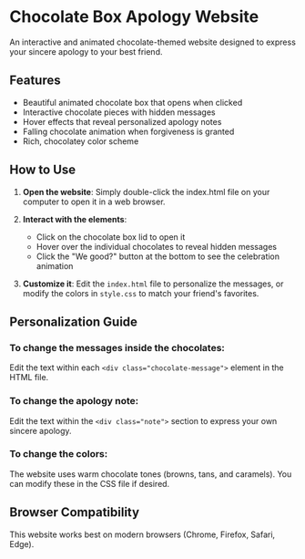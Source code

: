 # Chocolate Box Apology Website

An interactive and animated chocolate-themed website designed to express your sincere apology to your best friend.

## Features

- Beautiful animated chocolate box that opens when clicked
- Interactive chocolate pieces with hidden messages
- Hover effects that reveal personalized apology notes
- Falling chocolate animation when forgiveness is granted
- Rich, chocolatey color scheme

## How to Use

1. **Open the website**: Simply double-click the index.html file on your computer to open it in a web browser.

2. **Interact with the elements**: 
   - Click on the chocolate box lid to open it
   - Hover over the individual chocolates to reveal hidden messages
   - Click the "We good?" button at the bottom to see the celebration animation

3. **Customize it**: Edit the `index.html` file to personalize the messages, or modify the colors in `style.css` to match your friend's favorites.

## Personalization Guide

### To change the messages inside the chocolates:
Edit the text within each `<div class="chocolate-message">` element in the HTML file.

### To change the apology note:
Edit the text within the `<div class="note">` section to express your own sincere apology.

### To change the colors:
The website uses warm chocolate tones (browns, tans, and caramels). You can modify these in the CSS file if desired.

## Browser Compatibility

This website works best on modern browsers (Chrome, Firefox, Safari, Edge). 